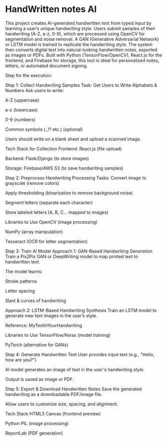 
# HandWritten notes AI
 This project creates AI-generated handwritten text from typed input by learning a user’s unique handwriting style. Users submit samples of their handwriting (A-Z, a-z, 0-9), which are processed using OpenCV for segmentation and noise removal. A GAN (Generative Adversarial Network) or LSTM model is trained to replicate the handwriting style. The system then converts digital text into natural-looking handwritten notes, exported as images or PDFs. Built with Python (TensorFlow/OpenCV), React.js for the frontend, and Firebase for storage, this tool is ideal for personalized notes, letters, or automated document signing.


Step for the execution:

Step 1: Collect Handwriting Samples
Task: Get Users to Write Alphabets & Numbers
Ask users to write:

A-Z (uppercase)

a-z (lowercase)

0-9 (numbers)

Common symbols (.,!? etc.) (optional)

Users should write on a blank sheet and upload a scanned image.

Tech Stack for Collection
Frontend: React.js (file upload)

Backend: Flask/Django (to store images)

Storage: Firebase/AWS S3 (to save handwriting samples)

Step 2: Preprocess Handwriting
Processing Tasks:
Convert image to grayscale (remove colors)

Apply thresholding (binarization to remove background noise)

Segment letters (separate each character)

Store labeled letters (A, B, C… mapped to images)

Libraries to Use
OpenCV (image processing)

NumPy (array manipulation)

Tesseract (OCR for letter segmentation)

Step 3: Train AI Model
Approach 1: GAN-Based Handwriting Generation
Train a Pix2Pix GAN or DeepWriting model to map printed text to handwritten text.

The model learns:

Stroke patterns

Letter spacing

Slant & curves of handwriting

Approach 2: LSTM-Based Handwriting Synthesis
Train an LSTM model to generate new text images in the user’s style.

Reference: MyTextInYourHandwriting

Libraries to Use
TensorFlow/Keras (model training)

PyTorch (alternative for GANs)

Step 4: Generate Handwritten Text
User provides input text (e.g., "Hello, how are you?")

AI model generates an image of text in the user's handwriting style.

Output is saved as image or PDF.

Step 5: Export & Download Handwritten Notes
Save the generated handwriting as a downloadable PDF/image file.

Allow users to customize size, spacing, and alignment.

Tech Stack
HTML5 Canvas (frontend preview)

Python PIL (image processing)

ReportLab (PDF generation)

